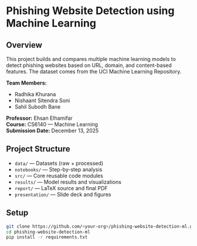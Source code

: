 

# Phishing Website Detection using Machine Learning

## Overview
This project builds and compares multiple machine learning models to detect phishing websites based on URL, domain, and content-based features. The dataset comes from the UCI Machine Learning Repository.

**Team Members:**  
- Radhika Khurana  
- Nishaant Sitendra Soni  
- Sahil Subodh Bane  

**Professor:** Ehsan Elhamifar  
**Course:** CS6140 — Machine Learning  
**Submission Date:** December 13, 2025

## Project Structure
- `data/` — Datasets (raw + processed)
- `notebooks/` — Step-by-step analysis
- `src/` — Core reusable code modules
- `results/` — Model results and visualizations
- `report/` — LaTeX source and final PDF
- `presentation/` — Slide deck and figures

## Setup
```bash
git clone https://github.com/<your-org>/phishing-website-detection-ml.git
cd phishing-website-detection-ml
pip install -r requirements.txt
